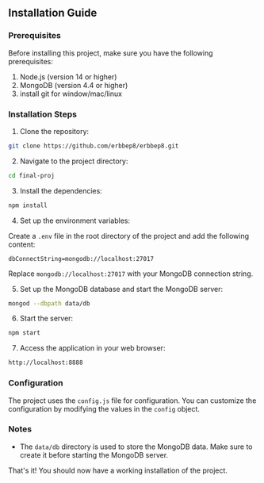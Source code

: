 
## Installation Guide

### Prerequisites

Before installing this project, make sure you have the following prerequisites:

1. Node.js (version 14 or higher)
2. MongoDB (version 4.4 or higher)
3. install git for window/mac/linux

### Installation Steps

1. Clone the repository:

```bash
git clone https://github.com/erbbep8/erbbep8.git
```

2. Navigate to the project directory:

```bash
cd final-proj
```

3. Install the dependencies:

```bash
npm install
```

4. Set up the environment variables:

Create a `.env` file in the root directory of the project and add the following content:

```env
dbConnectString=mongodb://localhost:27017
```

Replace `mongodb://localhost:27017` with your MongoDB connection string.

5. Set up the MongoDB database and start the MongoDB server:

```bash
mongod --dbpath data/db
```

6. Start the server:

```bash
npm start
```

7. Access the application in your web browser:

```bash
http://localhost:8888
```

### Configuration

The project uses the `config.js` file for configuration. You can customize the configuration by modifying the values in the `config` object.

### Notes

- The `data/db` directory is used to store the MongoDB data. Make sure to create it before starting the MongoDB server.

That's it! You should now have a working installation of the project.